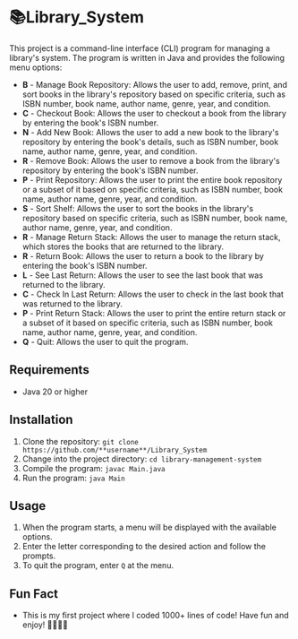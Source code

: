 # 📚Library_System

This project is a command-line interface (CLI) program for managing a library's system. The program is written in Java and provides the following menu options:

- **B** - Manage Book Repository: Allows the user to add, remove, print, and sort books in the library's repository based on specific criteria, such as ISBN number, book name, author name, genre, year, and condition.
- **C** - Checkout Book: Allows the user to checkout a book from the library by entering the book's ISBN number.
- **N** - Add New Book: Allows the user to add a new book to the library's repository by entering the book's details, such as ISBN number, book name, author name, genre, year, and condition.
- **R** - Remove Book: Allows the user to remove a book from the library's repository by entering the book's ISBN number.
- **P** - Print Repository: Allows the user to print the entire book repository or a subset of it based on specific criteria, such as ISBN number, book name, author name, genre, year, and condition.
- **S** - Sort Shelf: Allows the user to sort the books in the library's repository based on specific criteria, such as ISBN number, book name, author name, genre, year, and condition.
- **R** - Manage Return Stack: Allows the user to manage the return stack, which stores the books that are returned to the library.
- **R** - Return Book: Allows the user to return a book to the library by entering the book's ISBN number.
- **L** - See Last Return: Allows the user to see the last book that was returned to the library.
- **C** - Check In Last Return: Allows the user to check in the last book that was returned to the library.
- **P** - Print Return Stack: Allows the user to print the entire return stack or a subset of it based on specific criteria, such as ISBN number, book name, author name, genre, year, and condition.
- **Q** - Quit: Allows the user to quit the program.

## Requirements

- Java 20 or higher

## Installation

1. Clone the repository: `git clone https://github.com/**username**/Library_System`
2. Change into the project directory: `cd library-management-system`
3. Compile the program: `javac Main.java`
4. Run the program: `java Main`

## Usage

1. When the program starts, a menu will be displayed with the available options.
2. Enter the letter corresponding to the desired action and follow the prompts.
3. To quit the program, enter `Q` at the menu.

## Fun Fact
- This is my first project where I coded 1000+ lines of code! Have fun and enjoy! 🎉🎊👨‍💻
